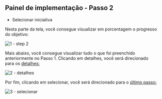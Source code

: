 ## Painel de implementação - Passo 2

- Selecionar iniciativa

Nesta parte da tela, você consegue visualizar em porcentagem o progresso do objetivo:

![1 - step 2](https://github.com/void-works-br/planejare-documentacao/assets/107960686/29e22dda-0924-430a-b114-b011b4506e11)

Mais abaixo, você consegue visualizar tudo o que foi preenchido anteriormente no Passo 1. Clicando em detalhes, você será direcionado para os [detalhes:](https://github.com/void-works-br/planejare-documentacao/blob/main/mapa-estrategico/detalhes-do-mapa.md)

![2 - detalhes](https://github.com/void-works-br/planejare-documentacao/assets/107960686/12a355fb-52d1-454a-968b-6574acf7ced0)

Por fim, clicando em selecionar, você será direcionado para o [último passo:](https://github.com/void-works-br/planejare-documentacao/blob/main/mapa-estrategico/steps/step%20painel/doc-painel-step3.md)

![3 - selecionar](https://github.com/void-works-br/planejare-documentacao/assets/107960686/ce24aede-98d3-466d-b714-14e88828dd84)

